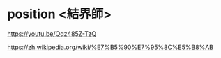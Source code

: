 # position <結界師>

https://youtu.be/Qqz485Z-TzQ

https://zh.wikipedia.org/wiki/%E7%B5%90%E7%95%8C%E5%B8%AB